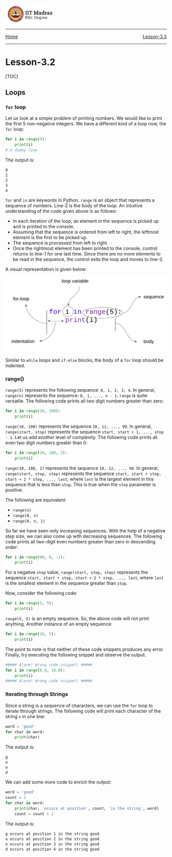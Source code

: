 <img src="../assets/images/logo.png" width=30% />

<hr>
<span style="display:flex; justify-content: space-between;">
	<a href="../index.html">Home</a> <a href="../chapter-3/lesson-3.3.html">Lesson-3.3</a>    
</span> 
<hr> 

# Lesson-3.2


[TOC]

## Loops

### `for` loop

Let us look at a simple problem of printing numbers. We would like to print the first 5 non-negative integers. We have a different kind of a loop now, the `for` loop:

```python
for i in range(5):
    print(i)
# A dummy line
```

The output is:

```
0
1
2
3
4
```

`for` and `in` are keywords in Python. `range` is an object that represents a sequence of numbers. Line-2 is the body of the loop. An intuitive understanding of the code given above is as follows:

- In each iteration of the loop, an element *in* the sequence is picked up and is printed to the console.
- Assuming that the sequence is ordered from left to right, the leftmost element is the first to be picked up.
- The sequence is processed from left to right.
- Once the rightmost element has been printed to the console, control returns to line-1 for one last time. Since there are no more elements to be read in the sequence, the control exits the loop and moves to line-3.

A visual representation is given below:

<img src="../assets/images/img-018.png" style="zoom:70%;" />

Similar to `while` loops and `if-else` blocks, the body of a `for` loop should be indented.



### range()

`range(5)` represents the following sequence: `0, 1, 2, 3, 4`. In general, `range(n)` represents the sequence:  `0, 1, ..., n - 1`. `range` is quite versatile. The following code prints all two digit numbers greater than zero:

```python
for i in range(10, 100):
    print(i)
```

`range(10, 100)` represents the sequence `10, 11, ..., 99`. In general, `range(start, stop)` represents the sequence `start, start + 1, ..., stop - 1`. Let us add another level of complexity. The following code prints all even two digit numbers greater than 0:

```python
for i in range(10, 100, 2):
    print(i)
```

`range(10, 100, 2)` represents the sequence `10, 12, ..., 98`. In general, `range(start, stop, step)` represents the sequence `start, start + step, start + 2 * step, ..., last`, where `last` is the largest element in this sequence that is less than `stop`. This is true when the `step` parameter is positive.

The following are equivalent:

- `range(n)`
- `range(0, n)`
- `range(0, n, 1)`

So far we have seen only increasing sequences. With the help of a negative step size, we can also come up with decreasing sequences. The following code prints all two-digit even numbers greater than zero in descending order:

```python
for i in range(98, 9, -2):
    print(i)
```

For a negative `step` value, `range(start, stop, step)` represents the sequence `start, start + step, start + 2 * step, ..., last`, where `last` is the smallest element in the sequence greater than `stop`.

Now, consider the following code:

```python
for i in range(5, 5):
    print(i)
```

`range(5, 5)` is an empty sequence. So, the above code will not print anything. Another instance of an empty sequence:

```python
for i in range(10, 5):
    print(i)
```

The point to note is that neither of these code snippets produces any error. Finally, try executing the following snippet and observe the output.

```python
##### Alarm! Wrong code snippet! #####
for i in range(0.0, 10.0):
    print(i)
##### Alarm! Wrong code snippet! #####
```



### Iterating through Strings

Since a string is a sequence of characters, we can use the `for` loop to iterate through strings. The following code will print each character of the string `x` in one line:

```python
word = 'good'
for char in word:
    print(char)
```

The output is:

```
g
o
o
d
```

We can add some more code to enrich the output:

```python
word = 'good'
count = 1
for char in word:
    print(char, 'occurs at position', count, 'in the string', word)
    count = count + 1
```

The output is:

```
g occurs at position 1 in the string good
o occurs at position 2 in the string good
o occurs at position 3 in the string good
d occurs at position 4 in the string good
```



